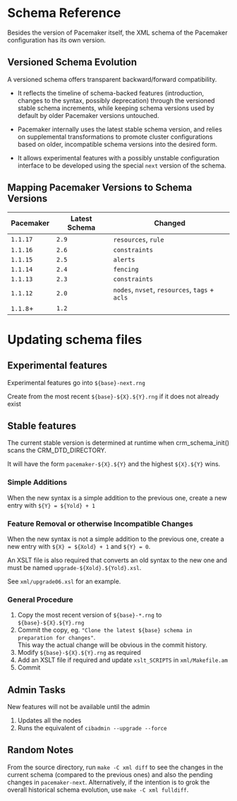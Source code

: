 # Schema Reference

Besides the version of Pacemaker itself, the XML schema of the Pacemaker
configuration has its own version.

## Versioned Schema Evolution

A versioned schema offers transparent backward/forward compatibility.

- It reflects the timeline of schema-backed features (introduction,
  changes to the syntax, possibly deprecation) through the versioned
  stable schema increments, while keeping schema versions used by default
  by older Pacemaker versions untouched.

- Pacemaker internally uses the latest stable schema version, and relies on
  supplemental transformations to promote cluster configurations based on
  older, incompatible schema versions into the desired form.

- It allows experimental features with a possibly unstable configuration
  interface to be developed using the special `next` version of the schema.

## Mapping Pacemaker Versions to Schema Versions

| Pacemaker | Latest Schema | Changed
| --------- | ------------- | ----------------------------------------------
| `1.1.17`  | `2.9`         | `resources`, `rule`
| `1.1.16`  | `2.6`         | `constraints`
| `1.1.15`  | `2.5`         | `alerts`
| `1.1.14`  | `2.4`         | `fencing`
| `1.1.13`  | `2.3`         | `constraints`
| `1.1.12`  | `2.0`         | `nodes`, `nvset`, `resources`, `tags` + `acls`
| `1.1.8`+  | `1.2`         |

# Updating schema files #

## Experimental features ##

Experimental features go into `${base}-next.rng`

Create from the most recent `${base}-${X}.${Y}.rng` if it does not already exist

## Stable features ##

The current stable version is determined at runtime when
crm_schema_init() scans the CRM_DTD_DIRECTORY.

It will have the form `pacemaker-${X}.${Y}` and the highest
`${X}.${Y}` wins.

### Simple Additions

When the new syntax is a simple addition to the previous one, create a
new entry with `${Y} = ${Yold} + 1`

### Feature Removal or otherwise Incompatible Changes

When the new syntax is not a simple addition to the previous one,
create a new entry with `${X} = ${Xold} + 1` and `${Y} = 0`.

An XSLT file is also required that converts an old syntax to the new
one and must be named `upgrade-${Xold}.${Yold}.xsl`.

See `xml/upgrade06.xsl` for an example.

### General Procedure

1. Copy the most recent version of `${base}-*.rng` to `${base}-${X}.${Y}.rng` 
1. Commit the copy, eg. `"Clone the latest ${base} schema in preparation for changes"`.  
   This way the actual change will be obvious in the commit history.
1. Modify `${base}-${X}.${Y}.rng` as required
1. Add an XSLT file if required and update `xslt_SCRIPTS` in `xml/Makefile.am` 
1. Commit

## Admin Tasks
New features will not be available until the admin

1. Updates all the nodes
1. Runs the equivalent of `cibadmin --upgrade --force`

## Random Notes

From the source directory, run `make -C xml diff` to see the changes
in the current schema (compared to the previous ones) and also the
pending changes in `pacemaker-next`.
Alternatively, if the intention is to grok the overall historical schema
evolution, use `make -C xml fulldiff`.
